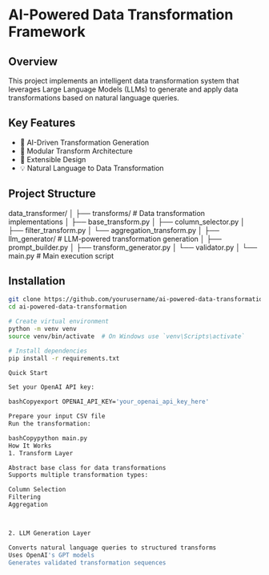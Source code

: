 # AI-Powered Data Transformation Framework

## Overview

This project implements an intelligent data transformation system that leverages Large Language Models (LLMs) to generate and apply data transformations based on natural language queries.

## Key Features

- 🤖 AI-Driven Transformation Generation
- 🔬 Modular Transform Architecture
- 🧩 Extensible Design
- 💡 Natural Language to Data Transformation

## Project Structure

data_transformer/
│
├── transforms/         # Data transformation implementations
│   ├── base_transform.py
│   ├── column_selector.py
│   ├── filter_transform.py
│   └── aggregation_transform.py
│
├── llm_generator/      # LLM-powered transformation generation
│   ├── prompt_builder.py
│   ├── transform_generator.py
│   └── validator.py
│
└── main.py             # Main execution script

## Installation

```bash
git clone https://github.com/yourusername/ai-powered-data-transformation.git
cd ai-powered-data-transformation

# Create virtual environment
python -m venv venv
source venv/bin/activate  # On Windows use `venv\Scripts\activate`

# Install dependencies
pip install -r requirements.txt

Quick Start

Set your OpenAI API key:

bashCopyexport OPENAI_API_KEY='your_openai_api_key_here'

Prepare your input CSV file
Run the transformation:

bashCopypython main.py
How It Works
1. Transform Layer

Abstract base class for data transformations
Supports multiple transformation types:

Column Selection
Filtering
Aggregation



2. LLM Generation Layer

Converts natural language queries to structured transforms
Uses OpenAI's GPT models
Generates validated transformation sequences
